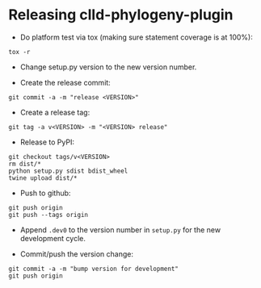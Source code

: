 Releasing clld-phylogeny-plugin
===============================

- Do platform test via tox (making sure statement coverage is at 100%):
```
tox -r
```

- Change setup.py version to the new version number.

- Create the release commit:
```shell
git commit -a -m "release <VERSION>"
```

- Create a release tag:
```shell
git tag -a v<VERSION> -m "<VERSION> release"
```

- Release to PyPI:
```shell
git checkout tags/v<VERSION>
rm dist/*
python setup.py sdist bdist_wheel
twine upload dist/*
```

- Push to github:
```shell
git push origin
git push --tags origin
```

- Append `.dev0` to the version number in `setup.py` for the new development cycle.

- Commit/push the version change:
```shell
git commit -a -m "bump version for development"
git push origin
```
